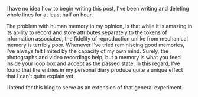 I have no idea how to begin writing this post, I've been writing and deleting whole lines for at least half an hour.

The problem with human memory in my opinion, is that while it is amazing in its ability to record and store attributes separately to the tokens of information associated, the fidelity of reproduction unlike from mechanical memory is terribly poor. Whenever I've tried reminiscing good memories, I've always felt limited by the capacity of my own mind. Surely, the photographs and video recordings help, but a memory is what you feed inside your loop box and accept as the passed state. In this regard, I've found that the entries in my personal diary produce quite a unique effect that I can't quite explain yet.

I intend for this blog to serve as an extension of that general experiment.

